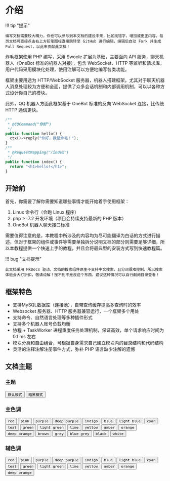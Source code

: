 # 介绍

!!! tip "提示"

	编写文档需要较大精力，你也可以参与到本文档的建设中来，比如找错字，增加或更正内容，每页文档可直接点击右上方铅笔图标直接跳转至 GitHub 进行编辑，编辑后自动 Fork 并生成 Pull Request，以此来贡献此文档！

炸毛框架使用 PHP 编写，采用 Swoole 扩展为基础，主要面向 API 服务，聊天机器人（OneBot 标准的机器人对接），包含 WebSocket、HTTP 等监听和请求库，用户代码采用模块化处理，使用注解可以方便地编写各类功能。

框架主要用途为 HTTP/WebSocket 服务器，机器人搭建框架。尤其对于聊天机器人消息处理较为方便和全面，提供了众多会话机制和内部调用机制，可以以各种方式设计你自己的模块。

此外，QQ 机器人方面此框架基于 OneBot 标准的反向 WebSocket 连接，比传统 HTTP 通信更快。

```php
/**
 * @CQCommand("你好")
 */
public function hello() {
  ctx()->reply("你好，我是炸毛！");
}
/**
 * @RequestMapping("/index")
 */
public function index() {
  return "<h1>hello!</h1>";
}
```



## 开始前

首先，你需要了解你需要知道哪些事情才能开始着手使用框架：

1. Linux 命令行（会跑 Linux 程序）
2. php >=7.2 开发环境（项目会持续支持最新的 PHP 版本）
4. OneBot 机器人聊天接口标准

需要值得注意的是，本教程中所涉及的内容均为尽可能翻译为白话的方式进行描述，但对于框架的组件或事件等需要单独拆分说明文档的部分则需要足够详细，所以本教程提供一个快速上手的教程，并且会将最典型的安装方式写到快速教程篇。

!!! bug "文档提示"

    此文档采用 MkDocs 驱动，文档的搜索组件原生不支持中文搜索，且分词很难控制，所以搜索体验会大打折扣，敬请谅解！搜不到不是没这个东西，建议这种情况可以自行翻阅目录查看！


## 框架特色

- 支持MySQL数据库（连接池），自带查询缓存提高多查询时的效率
- Websocket 服务器、HTTP 服务器兼容运行，一个框架多个用处
- 支持命令、自然语言处理等多种插件形式
- 支持多个机器人账号负载均衡
- 协程 + TaskWorker 进程重度任务处理机制，保证高效，单个请求响应时间为 0.1 ms 左右
- 模块分离和自由组合，可根据自身需求自己建立模块内的目录结构和代码结构
- 灵活的注释注解注册事件方式，弥补 PHP 语言缺少注解的遗憾

## 文档主题

### 主题

<div class="tx-switch">
  <button data-md-color-scheme="default"><code>默认模式</code></button>
  <button data-md-color-scheme="slate"><code>暗黑模式</code></button>
</div>

<script>
  var buttons = document.querySelectorAll("button[data-md-color-scheme]");
  buttons.forEach(function(button) {
    button.addEventListener("click", function() {
      var attr = this.getAttribute("data-md-color-scheme");
      setCookie("_theme", attr);
      document.body.setAttribute("data-md-color-scheme", attr);
      var name = document.querySelector("#__code_0 code span:nth-child(7)");
      name.textContent = attr;
    })
  })
</script>

### 主色调

<div class="tx-switch">
  <button data-md-color-primary="red"><code>red</code></button>
  <button data-md-color-primary="pink"><code>pink</code></button>
  <button data-md-color-primary="purple"><code>purple</code></button>
  <button data-md-color-primary="deep-purple"><code>deep purple</code></button>
  <button data-md-color-primary="indigo"><code>indigo</code></button>
  <button data-md-color-primary="blue"><code>blue</code></button>
  <button data-md-color-primary="light-blue"><code>light blue</code></button>
  <button data-md-color-primary="cyan"><code>cyan</code></button>
  <button data-md-color-primary="teal"><code>teal</code></button>
  <button data-md-color-primary="green"><code>green</code></button>
  <button data-md-color-primary="light-green"><code>light green</code></button>
  <button data-md-color-primary="lime"><code>lime</code></button>
  <button data-md-color-primary="yellow"><code>yellow</code></button>
  <button data-md-color-primary="amber"><code>amber</code></button>
  <button data-md-color-primary="orange"><code>orange</code></button>
  <button data-md-color-primary="deep-orange"><code>deep orange</code></button>
  <button data-md-color-primary="brown"><code>brown</code></button>
  <button data-md-color-primary="grey"><code>grey</code></button>
  <button data-md-color-primary="blue-grey"><code>blue grey</code></button>
  <button data-md-color-primary="black"><code>black</code></button>
  <button data-md-color-primary="white"><code>white</code></button>
</div>

### 辅色调

<div class="tx-switch"> <button data-md-color-accent="red"><code>red</code></button> <button data-md-color-accent="pink"><code>pink</code></button> <button data-md-color-accent="purple"><code>purple</code></button> <button data-md-color-accent="deep-purple"><code>deep purple</code></button> <button data-md-color-accent="indigo"><code>indigo</code></button> <button data-md-color-accent="blue"><code>blue</code></button> <button data-md-color-accent="light-blue"><code>light blue</code></button> <button data-md-color-accent="cyan"><code>cyan</code></button> <button data-md-color-accent="teal"><code>teal</code></button> <button data-md-color-accent="green"><code>green</code></button> <button data-md-color-accent="light-green"><code>light green</code></button> <button data-md-color-accent="lime"><code>lime</code></button> <button data-md-color-accent="yellow"><code>yellow</code></button> <button data-md-color-accent="amber"><code>amber</code></button> <button data-md-color-accent="orange"><code>orange</code></button> <button data-md-color-accent="deep-orange"><code>deep orange</code></button> </div>

<script>
  var buttons = document.querySelectorAll("button[data-md-color-primary]")
  buttons.forEach(function(button) {
    button.addEventListener("click", function() {
      var attr = this.getAttribute("data-md-color-primary")
      setCookie("_primary_color", attr)
      document.body.setAttribute("data-md-color-primary", attr)
      var name = document.querySelector("#__code_2 code span:nth-child(7)")
      name.textContent = attr.replace("-", " ")
    })
  })
</script>

<script>
  var buttons2 = document.querySelectorAll("button[data-md-color-accent]")
  buttons2.forEach(function(button) {
    button.addEventListener("click", function() {
      var attr = this.getAttribute("data-md-color-accent")
      setCookie("_accent_color", attr)
      document.body.setAttribute("data-md-color-accent", attr)
      var name = document.querySelector("#__code_3 code span:nth-child(7)")
      name.textContent = attr.replace("-", " ")
    })
  })
</script>
